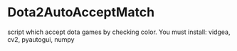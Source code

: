 # Dota2AutoAcceptMatch
script which accept dota games by checking color.
You must install:
vidgea,
cv2,
pyautogui,
numpy
